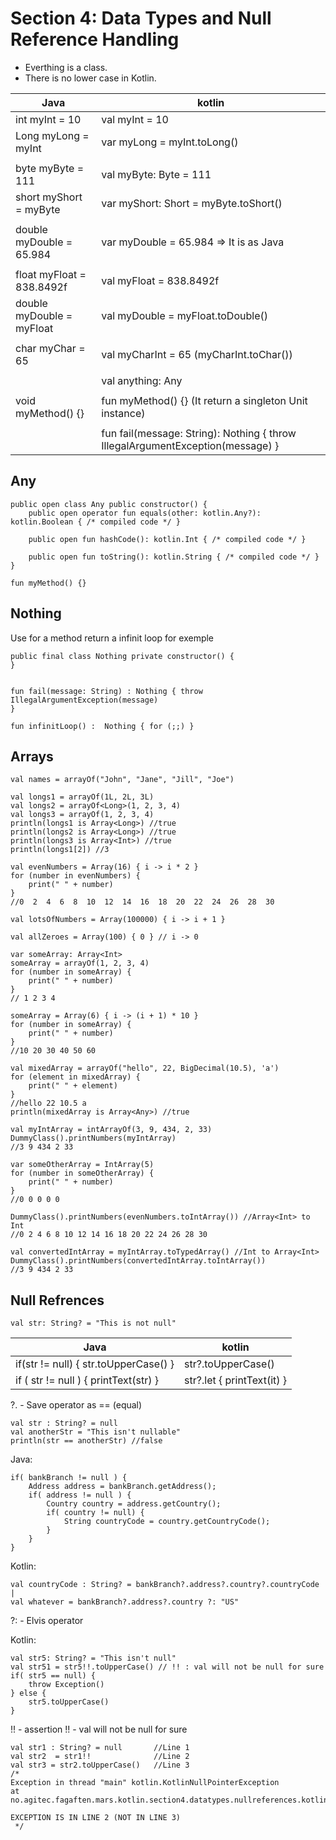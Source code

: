 # Section 4: Data Types and Null Reference Handling
- Everthing is a class. 
- There is no lower case in Kotlin.

| Java | kotlin |
| ----- | ----- |
| int myInt = 10 | val myInt = 10 |
| Long myLong = myInt | var myLong = myInt.toLong() |
|  |  |
| byte myByte = 111 | val myByte: Byte = 111 |
| short myShort = myByte | var myShort: Short = myByte.toShort() |
|  |  |
| double myDouble = 65.984 | var myDouble = 65.984 => It is as Java |
|  |  |
| float myFloat = 838.8492f | val myFloat = 838.8492f |
| double myDouble = myFloat | val myDouble = myFloat.toDouble() |
|  |  |
| char myChar = 65 | val myCharInt = 65 (myCharInt.toChar()) |
|  |  |
|  | val anything: Any |
|  |  |
| void myMethod() {} | fun myMethod() {} (It return a singleton Unit instance) |
|  |  |
|  | fun fail(message: String): Nothing { throw IllegalArgumentException(message) } |

## Any

```
public open class Any public constructor() {
    public open operator fun equals(other: kotlin.Any?): kotlin.Boolean { /* compiled code */ }

    public open fun hashCode(): kotlin.Int { /* compiled code */ }

    public open fun toString(): kotlin.String { /* compiled code */ }
}

fun myMethod() {}
```

## Nothing
Use for a method return a infinit loop for exemple

```
public final class Nothing private constructor() {
}


fun fail(message: String) : Nothing { throw IllegalArgumentException(message)
}

fun infinitLoop() :  Nothing { for (;;) }
```

## Arrays

```
val names = arrayOf("John", "Jane", "Jill", "Joe")

val longs1 = arrayOf(1L, 2L, 3L)
val longs2 = arrayOf<Long>(1, 2, 3, 4)
val longs3 = arrayOf(1, 2, 3, 4)
println(longs1 is Array<Long>) //true
println(longs2 is Array<Long>) //true
println(longs3 is Array<Int>) //true
println(longs1[2]) //3

val evenNumbers = Array(16) { i -> i * 2 }
for (number in evenNumbers) {
	print(" " + number)
}
//0  2  4  6  8  10  12  14  16  18  20  22  24  26  28  30

val lotsOfNumbers = Array(100000) { i -> i + 1 }

val allZeroes = Array(100) { 0 } // i -> 0

var someArray: Array<Int>
someArray = arrayOf(1, 2, 3, 4)
for (number in someArray) {
	print(" " + number)
}
// 1 2 3 4

someArray = Array(6) { i -> (i + 1) * 10 }
for (number in someArray) {
	print(" " + number)
}
//10 20 30 40 50 60

val mixedArray = arrayOf("hello", 22, BigDecimal(10.5), 'a')
for (element in mixedArray) {
	print(" " + element)
}
//hello 22 10.5 a
println(mixedArray is Array<Any>) //true

val myIntArray = intArrayOf(3, 9, 434, 2, 33)
DummyClass().printNumbers(myIntArray)
//3 9 434 2 33

var someOtherArray = IntArray(5)
for (number in someOtherArray) {
	print(" " + number)
}
//0 0 0 0 0

DummyClass().printNumbers(evenNumbers.toIntArray()) //Array<Int> to Int
//0 2 4 6 8 10 12 14 16 18 20 22 24 26 28 30

val convertedIntArray = myIntArray.toTypedArray() //Int to Array<Int>
DummyClass().printNumbers(convertedIntArray.toIntArray())
//3 9 434 2 33
```

## Null Refrences

```
val str: String? = "This is not null"
```

| Java | kotlin |
| ----- | ----- |
| if(str != null) { str.toUpperCase() } | str?.toUpperCase() |
| if ( str != null ) { printText(str) } | str?.let { printText(it) } |

?. - Save operator as == (equal)

```
val str : String? = null
val anotherStr = "This isn't nullable"
println(str == anotherStr) //false
```


Java: 

```
if( bankBranch != null ) {
	Address address = bankBranch.getAddress();
	if( address != null ) {
		Country country = address.getCountry();
		if( country != null) {
			String countryCode = country.getCountryCode();
		}
	}
} 
```

Kotlin:	

```
val countryCode : String? = bankBranch?.address?.country?.countryCode |
val whatever = bankBranch?.address?.country ?: "US"
```

?: - Elvis operator


Kotlin:	

```
val str5: String? = "This isn't null"
val str51 = str5!!.toUpperCase() // !! : val will not be null for sure
if( str5 == null) {
	throw Exception()
} else {
	str5.toUpperCase()
}
```

!! - assertion 
!! - val will not be null for sure

```
val str1 : String? = null 		//Line 1
val str2  = str1!!				//Line 2
val str3 = str2.toUpperCase()	//Line 3
/*
Exception in thread "main" kotlin.KotlinNullPointerException
at
no.agitec.fagaften.mars.kotlin.section4.datatypes.nullreferences.kotlincode.NullReferencesKt.main(NullReferences.kt:2)

EXCEPTION IS IN LINE 2 (NOT IN LINE 3)
 */

```

































